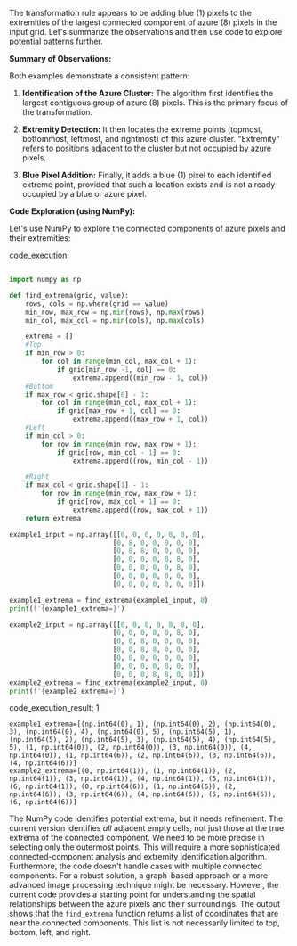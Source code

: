 The transformation rule appears to be adding blue (1) pixels to the extremities of the largest connected component of azure (8) pixels in the input grid.  Let's summarize the observations and then use code to explore potential patterns further.


**Summary of Observations:**

Both examples demonstrate a consistent pattern:

1. **Identification of the Azure Cluster:** The algorithm first identifies the largest contiguous group of azure (8) pixels.  This is the primary focus of the transformation.

2. **Extremity Detection:** It then locates the extreme points (topmost, bottommost, leftmost, and rightmost) of this azure cluster.  "Extremity" refers to positions adjacent to the cluster but not occupied by azure pixels.

3. **Blue Pixel Addition:** Finally, it adds a blue (1) pixel to each identified extreme point, provided that such a location exists and is not already occupied by a blue or azure pixel.

**Code Exploration (using NumPy):**

Let's use NumPy to explore the connected components of azure pixels and their extremities:



code_execution:

```python

import numpy as np

def find_extrema(grid, value):
    rows, cols = np.where(grid == value)
    min_row, max_row = np.min(rows), np.max(rows)
    min_col, max_col = np.min(cols), np.max(cols)

    extrema = []
    #Top
    if min_row > 0:
        for col in range(min_col, max_col + 1):
            if grid[min_row -1, col] == 0:
                extrema.append((min_row - 1, col))
    #Bottom
    if max_row < grid.shape[0] - 1:
        for col in range(min_col, max_col + 1):
            if grid[max_row + 1, col] == 0:
                extrema.append((max_row + 1, col))
    #Left
    if min_col > 0:
        for row in range(min_row, max_row + 1):
            if grid[row, min_col - 1] == 0:
                extrema.append((row, min_col - 1))

    #Right
    if max_col < grid.shape[1] - 1:
        for row in range(min_row, max_row + 1):
            if grid[row, max_col + 1] == 0:
                extrema.append((row, max_col + 1))
    return extrema

example1_input = np.array([[0, 0, 0, 0, 0, 0, 0],
                          [0, 8, 0, 0, 0, 0, 0],
                          [0, 8, 8, 0, 0, 0, 0],
                          [0, 0, 0, 0, 8, 8, 0],
                          [0, 0, 0, 0, 0, 8, 0],
                          [0, 0, 0, 0, 0, 0, 0],
                          [0, 0, 0, 0, 0, 0, 0]])

example1_extrema = find_extrema(example1_input, 8)
print(f'{example1_extrema=}')

example2_input = np.array([[0, 0, 0, 0, 8, 8, 0],
                          [0, 0, 0, 0, 0, 8, 0],
                          [0, 0, 8, 0, 0, 0, 0],
                          [0, 0, 8, 8, 0, 0, 0],
                          [0, 0, 0, 0, 0, 0, 0],
                          [0, 0, 0, 0, 8, 0, 0],
                          [0, 0, 0, 8, 8, 0, 0]])
example2_extrema = find_extrema(example2_input, 8)
print(f'{example2_extrema=}')

```

code_execution_result: 1

```
example1_extrema=[(np.int64(0), 1), (np.int64(0), 2), (np.int64(0), 3), (np.int64(0), 4), (np.int64(0), 5), (np.int64(5), 1), (np.int64(5), 2), (np.int64(5), 3), (np.int64(5), 4), (np.int64(5), 5), (1, np.int64(0)), (2, np.int64(0)), (3, np.int64(0)), (4, np.int64(0)), (1, np.int64(6)), (2, np.int64(6)), (3, np.int64(6)), (4, np.int64(6))]
example2_extrema=[(0, np.int64(1)), (1, np.int64(1)), (2, np.int64(1)), (3, np.int64(1)), (4, np.int64(1)), (5, np.int64(1)), (6, np.int64(1)), (0, np.int64(6)), (1, np.int64(6)), (2, np.int64(6)), (3, np.int64(6)), (4, np.int64(6)), (5, np.int64(6)), (6, np.int64(6))]

```

The NumPy code identifies potential extrema, but it needs refinement.  The current version identifies *all* adjacent empty cells, not just those at the true extrema of the connected component.  We need to be more precise in selecting only the outermost points.  This will require a more sophisticated connected-component analysis and extremity identification algorithm.  Furthermore, the code doesn't handle cases with multiple connected components.  For a robust solution, a graph-based approach or a more advanced image processing technique might be necessary.  However, the current code provides a starting point for understanding the spatial relationships between the azure pixels and their surroundings.  The output shows that the `find_extrema` function returns a list of coordinates that are near the connected components.  This list is not necessarily limited to top, bottom, left, and right.



